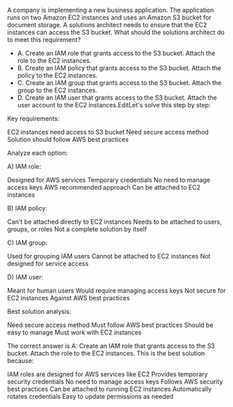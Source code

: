 A company is implementing a new business application. The application runs on two Amazon EC2 instances and uses an Amazon S3 bucket for document storage. A solutions architect needs to ensure that the EC2 instances can access the S3 bucket. What should the solutions architect do to meet this requirement?
* A. Create an IAM role that grants access to the S3 bucket. Attach the role to the EC2 instances.
* B. Create an IAM policy that grants access to the S3 bucket. Attach the policy to the EC2 instances.
* C. Create an IAM group that grants access to the S3 bucket. Attach the group to the EC2 instances.
* D. Create an IAM user that grants access to the S3 bucket. Attach the user account to the EC2 instances.EditLet's solve this step by step:

Key requirements:

EC2 instances need access to S3 bucket
Need secure access method
Solution should follow AWS best practices


Analyze each option:

A) IAM role:

Designed for AWS services
Temporary credentials
No need to manage access keys
AWS recommended approach
Can be attached to EC2 instances

B) IAM policy:

Can't be attached directly to EC2 instances
Needs to be attached to users, groups, or roles
Not a complete solution by itself

C) IAM group:

Used for grouping IAM users
Cannot be attached to EC2 instances
Not designed for service access

D) IAM user:

Meant for human users
Would require managing access keys
Not secure for EC2 instances
Against AWS best practices


Best solution analysis:

Need secure access method
Must follow AWS best practices
Should be easy to manage
Must work with EC2 instances



The correct answer is A: Create an IAM role that grants access to the S3 bucket. Attach the role to the EC2 instances.
This is the best solution because:

IAM roles are designed for AWS services like EC2
Provides temporary security credentials
No need to manage access keys
Follows AWS security best practices
Can be attached to running EC2 instances
Automatically rotates credentials
Easy to update permissions as needed
